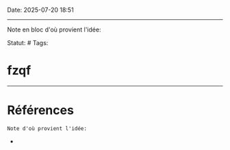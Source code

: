 Date: 2025-07-20 18:51

---
Note en bloc d'où provient l'idée: 

Statut: #
Tags:
# fzqf













---
# Références
`Note d'où provient l'idée:`

- 




